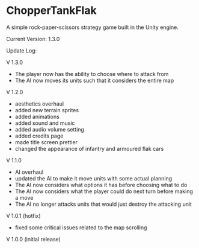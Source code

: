 # ChopperTankFlak
A simple rock-paper-scissors strategy game built in the Unity engine.


Current Version: 1.3.0

Update Log:

V 1.3.0
  - The player now has the ability to choose where to attack from
  - The AI now moves its units such that it considers the entire map

V 1.2.0
 - aesthetics overhaul
 - added new terrain sprites
 - added animations
 - added sound and music
 - added audio volume setting
 - added credits page
 - made title screen prettier
 - changed the appearance of infantry and armoured flak cars


V 1.1.0
 - AI overhaul
 - updated the AI to make it move units with some actual planning
 - The AI now considers what options it has before choosing what to do
 - The AI now considers what the player could do next turn before making a move
 - The AI no longer attacks units that would just destroy the attacking unit


V 1.0.1 (hotfix)


 - fixed some critical issues related to the map scrolling


V 1.0.0 (initial release)
